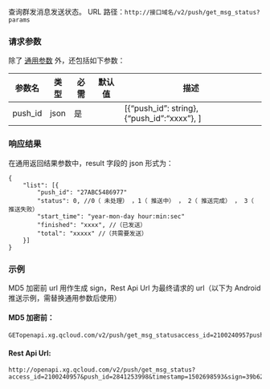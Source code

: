 查询群发消息发送状态。
URL 路径：`http://接口域名/v2/push/get_msg_status?params`

### 请求参数
除了 [通用参数](https://github.com/tencentyun/tac-documents/blob/master/%E4%BD%BF%E7%94%A8%E6%96%87%E6%A1%A3/%E9%80%9A%E7%9F%A5%E6%8E%A8%E9%80%81%20Messaging%20%E9%9B%86%E6%88%90%E6%8C%87%E5%8D%97/%E6%9C%8D%E5%8A%A1%E7%AB%AFAPI%E6%8E%A5%E5%85%A5/Rest%20API%20%E4%BD%BF%E7%94%A8%E6%8C%87%E5%8D%97/%E9%80%9A%E7%94%A8%E5%8F%82%E6%95%B0.md) 外，还包括如下参数：

|参数名|	类型	|必需|	默认值|	描述|
|-|-|-|-|-|
|push_id|	json|	是|	|	[{“push_id”: string}, {“push_id”:“xxxx”}, ] |

### 响应结果
在通用返回结果参数中，result 字段的 json 形式为：
```
{
	"list": [{
		"push_id": "27ABC5486977"
		"status": 0, //0（ 未处理） ，1（ 推送中） ， 2（ 推送完成） ， 3（ 推送失败）
		"start_time": "year-mon-day hour:min:sec"
		"finished": "xxxx", //（已发送）
		"total": "xxxxx" //（共需要发送）
	}]
}
```
### 示例
MD5 加密前 url 用作生成 sign，Rest Api Url 为最终请求的 url（以下为 Android 推送示例，需替换通用参数后使用）

#### MD5 加密前：
```
GETopenapi.xg.qcloud.com/v2/push/get_msg_statusaccess_id=2100240957push_id=2841253998timestamp=1502698593f255184d160bad51b88c31627bbd9530
```
#### Rest Api Url:
```
http://openapi.xg.qcloud.com/v2/push/get_msg_status?access_id=2100240957&push_id=2841253998&timestamp=1502698593&sign=39b62ab54f08e7844ed1d86e00cec76a
```

